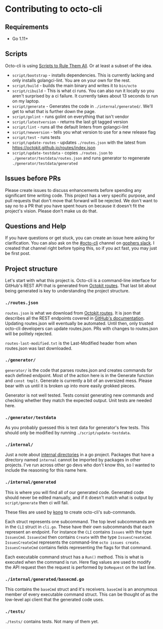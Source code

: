 # Contributing to octo-cli

## Requirements

- Go 1.11+

## Scripts

Octo-cli is using [Scripts to Rule Them All](https://githubengineering.com/scripts-to-rule-them-all/). Or at least a subset of the idea.

- `script/bootstrap` - installs dependencies. This is currently lacking and only installs golangci-lint.  You are on your own for the rest.
- `script/build` - builds the main binary and writes it to `bin/octo`
- `script/cibuild` - This is what ci runs. You can also run it locally so you aren't surprised by a ci failure.  It currently takes about 13 seconds to run on my laptop.
- `script/generate` - Generates the code in `./internal/generated/`.  We'll get to what that is further down the page.
- `script/golint` - runs golint on everything that isn't vendor
- `script/latestversion` - returns the last git tagged version
- `script/lint` - runs all the default linters from golangci-lint
- `script/newversion` - tells you what version to use for a new release flag
- `script/test` - runs tests
- `script/update-routes` - updates `./routes.json` with the latest from https://octokit.github.io/routes/index.json
- `script/update-testdata` - copies `./routes.json` to `./generator/testdata/routes.json` and runs generator to regenerate `./generator/testdata/generated`

## Issues before PRs

Please create issues to discuss enhancements before spending any significant
time writing code. This project has a very specific purpose, and pull
requests that don't move that forward will be rejected. We don't want to
say no to a PR that you have spent hours on because it doesn't fit the project's
vision. Please don't make us do that.

## Questions and Help

If you have questions or get stuck, you can create an issue here asking
for clarification. You can also ask on the [#octo-cli](https://invite.slack.golangbridge.org/)
channel on [gophers slack](https://invite.slack.golangbridge.org/). I
created that channel right before typing this, so if you act fast, you
may just be first post.

## Project structure

Let's start with what this project is. Octo-cli is a command-line interface
for GitHub's REST API that is generated from [Octokit routes](https://octokit.github.io/routes/).
That last bit about being generated is key to understanding the project
structure.

### `./routes.json`
`routes.json` is what we download from [Octokit routes](https://octokit.github.io/routes/).
It is json that describes all the REST endpoints covered in [GitHub's documentation](https://developer.github.com/v3/).
Updating routes.json will eventually be automated. Until then, only trusted
octo-cli developers can update routes.json. PRs with changes to routes.json
will be politely rejected.

`routes-last-modified.txt` is the Last-Modified header from when routes.json
was last downloaded.

### `./generator/`
`generator/` is the code that parses routes.json and creates commands
for each defined endpoint. Most of the action here is in the Generate
function and `const tmplt`. Generate is currently a bit of an oversized
mess. Please bear with us until it is broken up into more easily grokked
pieces.

Generator is not well tested. Tests consist generating new commands and
checking whether they match the expected output. Unit tests are needed here.

### `./generator/testdata`
As you probably guessed this is test data for generator's few tests. This
should only be modified by running `./script/update-testdata`.

### `./internal/`

Just a note about [internal directories](https://golang.org/doc/go1.4#internalpackages)
in a go project. Packages that have a directory named `internal` cannot
be imported by packages in other projects. I've run across other go devs
who don't know this, so I wanted to include the reasoning for this name
here.

### `./internal/generated`

This is where you will find all of our generated code. Generated code
should never be edited manually, and if it doesn't match what is output
by `script/generate` then ci will fail.

These files are used by [kong](https://github.com/alecthomas/kong) to
create octo-cli's sub-commands.

Each struct represents one subcommand.
The top level subcommands are in the `CLI` struct in `cli.go`. These have
their own subcommands that each represent an endpoint. For instance the
`CLI` contains `Issues` with the type `IssuesCmd`. `IssuesCmd` then contains
`Create` with the type `IssuesCreateCmd`.  `IssuesCreateCmd` represents
the command-line `octo issues create`. `IssuesCreateCmd` contains fields
representing the flags for that command.

Each executable command struct has a `Run()` method. This is what is
executed when the command is run. Here flag values are used to modify the
API request then the request is performed by `DoRequest` on the last line.

### `./internal/generated/basecmd.go`

This contains the `baseCmd` struct and it's receivers. `baseCmd` is an
anonymous member of every executable command struct.  This can be thought
of as the low-level api client that the generated code uses.

### `./tests/`

`./tests/` contains tests. Not many of them yet.
